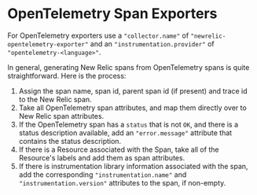 # OpenTelemetry Span Exporters

For OpenTelemetry exporters use a `"collector.name"` of `"newrelic-opentelemetry-exporter"`
and an `"instrumentation.provider"` of `"opentelemetry-<language>"`.

In general, generating New Relic spans from OpenTelemetry spans is quite straightforward.
Here is the process:

1. Assign the span name, span id, parent span id (if present) and trace id to the New Relic span.
1. Take all OpenTelemetry span attributes, and map them directly over to New Relic span attributes.
1. If the OpenTelemetry span has a `status` that is not `OK`, and there is a status description available,
add an `"error.message"` attribute that contains the status description.
1. If there is a Resource associated with the Span, take all of the Resource's labels and add them as
span attributes.
1. If there is instrumentation library information associated with the span,
add the corresponding `"instrumentation.name"` and `"instrumentation.version"` attributes to the span, if non-empty.
